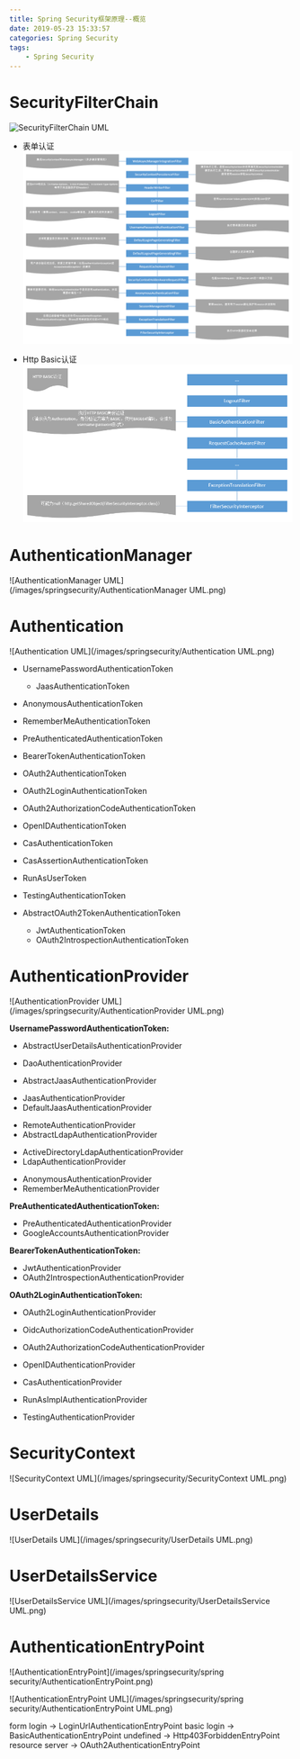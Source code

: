```yaml
---
title: Spring Security框架原理--概览
date: 2019-05-23 15:33:57
categories: Spring Security
tags:
    - Spring Security
---
```

# SecurityFilterChain
![SecurityFilterChain UML](/images/springsecurity/Spring%20Security%20Filter%20UML.png)

* 表单认证
![Spring Security过滤器（表单认证）](/images/springsecurity/Spring%20Security过滤器链-表单认证.png)

* Http Basic认证
![Spring Security过滤器（Http Basic认证）](/images/springsecurity/Spring%20Security过滤器链-Http%20Basic认证.png)

# AuthenticationManager
![AuthenticationManager UML](/images/springsecurity/AuthenticationManager UML.png)

# Authentication
![Authentication UML](/images/springsecurity/Authentication UML.png)

* UsernamePasswordAuthenticationToken
    + JaasAuthenticationToken
* AnonymousAuthenticationToken
* RememberMeAuthenticationToken
* PreAuthenticatedAuthenticationToken
* BearerTokenAuthenticationToken
* OAuth2AuthenticationToken
* OAuth2LoginAuthenticationToken
* OAuth2AuthorizationCodeAuthenticationToken
* OpenIDAuthenticationToken
* CasAuthenticationToken
* CasAssertionAuthenticationToken
* RunAsUserToken
* TestingAuthenticationToken

* AbstractOAuth2TokenAuthenticationToken
    + JwtAuthenticationToken
    + OAuth2IntrospectionAuthenticationToken

# AuthenticationProvider
![AuthenticationProvider UML](/images/springsecurity/AuthenticationProvider UML.png)

**UsernamePasswordAuthenticationToken:** 
* AbstractUserDetailsAuthenticationProvider
 + DaoAuthenticationProvider
* AbstractJaasAuthenticationProvider
 + JaasAuthenticationProvider
 + DefaultJaasAuthenticationProvider
* RemoteAuthenticationProvider
* AbstractLdapAuthenticationProvider
 + ActiveDirectoryLdapAuthenticationProvider
 + LdapAuthenticationProvider

* AnonymousAuthenticationProvider
* RememberMeAuthenticationProvider

**PreAuthenticatedAuthenticationToken:** 
* PreAuthenticatedAuthenticationProvider
* GoogleAccountsAuthenticationProvider

**BearerTokenAuthenticationToken:** 
* JwtAuthenticationProvider
* OAuth2IntrospectionAuthenticationProvider

**OAuth2LoginAuthenticationToken:** 
* OAuth2LoginAuthenticationProvider
* OidcAuthorizationCodeAuthenticationProvider

* OAuth2AuthorizationCodeAuthenticationProvider
* OpenIDAuthenticationProvider
* CasAuthenticationProvider
* RunAsImplAuthenticationProvider
* TestingAuthenticationProvider

# SecurityContext
![SecurityContext UML](/images/springsecurity/SecurityContext UML.png)

# UserDetails
![UserDetails UML](/images/springsecurity/UserDetails UML.png)

# UserDetailsService
![UserDetailsService UML](/images/springsecurity/UserDetailsService UML.png)

# AuthenticationEntryPoint
![AuthenticationEntryPoint](/images/springsecurity/spring security/AuthenticationEntryPoint.png)

![AuthenticationEntryPoint UML](/images/springsecurity/spring security/AuthenticationEntryPoint UML.png)

form login -> LoginUrlAuthenticationEntryPoint
basic login -> BasicAuthenticationEntryPoint
undefined -> Http403ForbiddenEntryPoint
resource server -> OAuth2AuthenticationEntryPoint
